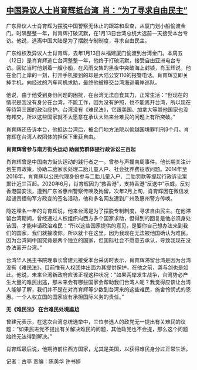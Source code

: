 <!--1705034657000-->
[中国异议人士肖育辉抵台湾  肖：“为了寻求自由民主”](https://www.rfa.org/mandarin/yataibaodao/renquanfazhi/gt-01112024234124.html)
------

<p><span style="font-weight: 400;">广东异议人士肖育辉为摆脱中国警察无休止的跟踪和盘查，从厦门划小船偷渡金门。时隔整整一年，肖育辉打破沉默，在1月13日台湾总统大选前一天接受本台专访。他说，逃离中国大陆是为了摆脱专制制度，寻求自由民主。</span></p><p><span style="font-weight: 400;">广东维权及异议人士肖育辉，去年1月13日从福建厦门偷渡到台湾金门。本周五（12日）是肖育辉逃亡台湾整整一年，他终于打破沉默，接受自由亚洲电台专访。回忆当时他划着一艘小船，在风雨交集的黑夜中突破海上封锁，肖玉辉说，他在金门上岸的一刻，打开手机接到的却是大陆公安110的报警电话。肖育辉立即关掉手机，向经过的汽车司机求助，最终他被移交台湾海巡署岸巡队。</span></p><p></p><p><span style="font-weight: 400;">他说，由于他受到身份问题的困扰，在台湾无法自食其力，正常生活：“但现在的情况是我没有身分在台湾，不能工作，因为没有护照，也不能离开台湾，所以现在等待第三国的政治庇护。台湾没有《难民法》，它跟美国、加拿大等其他国家也没有邦交，所以这些国家就不太愿意在承认大陆来台难民的问题上有所突破。”</span></p><p></p><p><span style="font-weight: 400;">肖育辉还告诉本台，他抵达台湾后，被金门地方法院以偷越国境罪判刑3个月。肖育辉在台湾人权团体的担保下重获自由。</span></p><p></p><p><b>肖育辉曾参与南方街头运动 助弱势群体提行政诉讼三百起</b></p><p></p><p><span style="font-weight: 400;">肖育辉曾是中国南方街头运动的践行者之一，曾参与声援南周事件。他长期关注计划生育政策，协助二胎家长处理二胎儿童入户、社会抚养费征收问题。2014年至2016年，肖育辉以公民代理身份参与二胎儿童入户、二胎罚款等提起行政诉讼案累计近三百起。2020年6月，肖育辉因为“救香港”，支持香港“反送中”示威，反对香港国安法，遭到广东省惠州警察传唤及拘留。次年2月上旬，肖育辉因在微信发起谴责缅甸军方政变的签名活动，他和多名网友遭到广州及惠州警方传唤。</span></p><p><span style="font-weight: 400;">隐姓埋名一年的肖育辉说，他来台湾是为了摆脱专制制度，寻求自由民主。在他滞留台湾期间，曾经通过人权组织向西方多个国家求助，但得到的回复是他必须身处该国，才能申请政治难民：“所以这些国家提供的意见，是要你自己想办法来到我们的国家，我们就接收你。所以就卡在这里，因为我现在无法被他国确认为难民。因为台湾同中国究竟是两个独立的国家，但国际社会不愿意去承认，导致我现在没办法离开台湾。”</span></p><p></p><p><span style="font-weight: 400;">台湾华人民主书院理事长曾建元接受本台采访时表示，肖育辉滞留台湾是因为台湾没有《难民法》，目前惟有人权团体出面为其提供保护，在他之前，龚与剑也是如此。他说，未来台湾新政府应该正视这种状况：“如果两岸发生战争，台湾势必产生大量的难民出逃，那未来会有哪些国家会帮助我们台湾人呢？我觉得应该让台湾人能够了解，我们并不是在对肖育辉等少数到台湾来的这些难民，施舍怜悯式的恩惠。一个人权立国的国家应有承担国际义务的责任。”</span></p><p></p><p><b>无《难民法》 在台难民处境尴尬</b></p><p></p><p><span style="font-weight: 400;">曾建元表示，在这次台湾总统选举中，三位参选人的政党无一提出有关难民的议题：“如果民进党不提出</span><span style="font-weight: 400;">有关解决难民的问题</span><span style="font-weight: 400;">，其他政党也不会提，那么这个问题始终无法得到解决。”</span></p><p></p><p><span style="font-weight: 400;">肖育辉最后说，他期待前往西方国家，尤其是美国，以获得难民身分过正常生活。</span></p><p></p><p><span style="font-weight: 400;">记者：古亭 责编：陈美华 许书婷</span></p><p><span style="font-weight: 400;"> </span></p><p><br style="font-weight: 400;"/><br style="font-weight: 400;"/></p>
